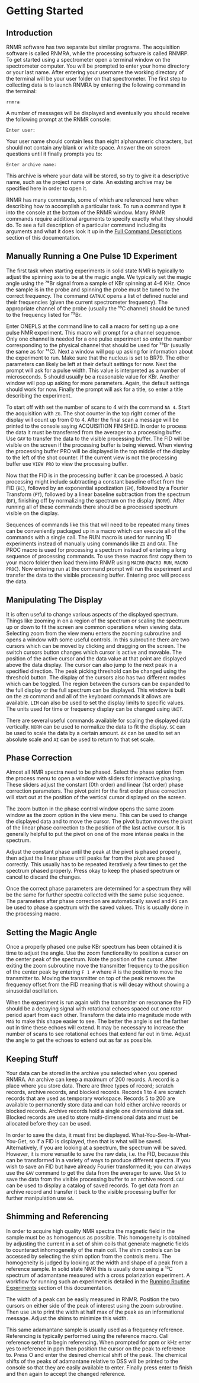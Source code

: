 # Getting Started
## Introduction
RNMR software has two separate but similar programs. The acquisition software is called RNMRA, while the processing
software is called RNMRP. To get started using a spectrometer open a terminal window on the spectrometer computer. You
will be prompted to enter your home directory or your last name. After entering your username the working directory of
the terminal will be your user folder on that spectrometer. The first step to collecting data is to launch RNMRA by
entering the following command in the terminal:  

    rnmra

A number of messages will be displayed and eventually you should receive the following prompt at the RNMR console:

    Enter user:

Your user name should contain less than eight alphanumeric characters, but should not contain any blank or white space.
Answer the on screen questions until it finally prompts you to:

    Enter archive name:

This archive is where your data will be stored, so try to give it a descriptive name, such as the project name or date.
An existing archive may be specified here in order to open it.

RNMR has many commands, some of which are referenced here when describing how to accomplish a particular task. To run a
command type it into the console at the bottom of the RNMR window. Many RNMR commands require additional arguments to
specify exactly what they should do. To see a full description of a particular command including its arguments and what
it does look it up in the [Full Command Descriptions](command/full_command.md) section of this documentation.

## Manually Running a One Pulse 1D Experiment
The first task when starting experiments in solid state NMR is typically to adjust the spinning axis to be at the magic
angle. We typically set the magic angle using the ⁷⁹Br signal from a sample of KBr spinning at 4-6 KHz. Once the sample
is in the probe and spinning the probe must be tuned to the correct frequency. The command `CATNUC` opens a list of
defined nuclei and their frequencies (given the current spectrometer frequency). The appropriate channel of the probe
(usually the ¹³C channel) should be tuned to the frequency listed for ⁷⁹Br.

Enter ONEPLS at the command line to call a macro for setting up a one pulse NMR experiment. This macro will prompt for
a channel sequence. Only one channel is needed for a one pulse experiment so enter the number corresponding to the
physical channel that should be used for ⁷⁹Br (usually the same as for ¹³C).  Next a window will pop up asking for
information about the experiment to run. Make sure that the nucleus is set to BR79. The other parameters can likely be
left at their default settings for now. Next the prompt will ask for a pulse width. This value is interpreted as a
number of microseconds. 5 should usually be a reasonable value for KBr. Another window will pop up asking for more
parameters. Again, the default settings should work for now. Finally the prompt will ask for a title, so enter a title
describing the experiment.

To start off with set the number of scans to 4 with the command `NA 4`. Start the acquisition with `ZG`. The shot
counter in the top right corner of the display will count up from 0 to 4. After the final scan a message will be printed
to the console saying ACQUISITION FINISHED. In order to process the data it must be transferred from the averager to a
processing buffer. Use `GAV` to transfer the data to the visible processing buffer. The FID will be visible on the
screen if the processing buffer is being viewed. When viewing the processing buffer PRO will be displayed in the top
middle of the display to the left of the shot counter. If the current view is not the processing buffer use `VIEW PRO`
to view the processing buffer.

Now that the FID is in the processing buffer it can be processed. A basic processing might include subtracting a
constant baseline offset from the FID (`BC`), followed by an exponential apodization (`EM`), followed by a Fourier
Transform (`FT`), followed by a linear baseline subtraction from the spectrum (`BF`), finishing off by normalizing the
spectrum on the display (`NORM`). After running all of these commands there should be a processed spectrum visible on
the display.

Sequences of commands like this that will need to be repeated many times can be conveniently packaged up in a macro
which can execute all of the commands with a single call. The RUN macro is used for running 1D experiments instead of
manually using commands like `ZG` and `GAV`. The PROC macro is used for processing a spectrum instead of entering a long
sequence of processing commands. To use these macros first copy them to your macro folder then load them into RNMR using
`MACRO` (`MACRO RUN`, `MACRO PROC`). Now entering run at the command prompt will run the experiment and transfer the
data to the visible processing buffer. Entering proc will process the data.

## Manipulating The Display
It is often useful to change various aspects of the displayed spectrum. Things like zooming in on a region of the
spectrum or scaling the spectrum up or down to fit the screen are common operations when viewing data. Selecting zoom
from the view menu enters the zooming subroutine and opens a window with some useful controls. In this subroutine there
are two cursors which can be moved by clicking and dragging on the screen. The switch cursors button changes which
cursor is active and movable. The position of the active cursor and the data value at that point are displayed above the
data display. The cursor can also jump to the next peak in a specified direction. The peak picking threshold can be
changed using the threshold button. The display of the cursors also has two different modes which can be toggled. The
region between the cursors can be expanded to the full display or the full spectrum can be displayed. This window is
built on the `ZO` command and all of the keyboard commands it allows are available. `LIM` can also be used to set the
display limits to specific values. The units used for time or frequency display can be changed using `UNIT`.

There are several useful commands available for scaling the displayed data vertically. `NORM` can be used to normalize
the data to fit the display. `SC` can be used to scale the data by a certain amount. `AK` can be used to set an absolute
scale and `AI` can be used to return to that set scale.

## Phase Correction
Almost all NMR spectra need to be phased. Select the phase option from the process menu to open a window with sliders
for interactive phasing. These sliders adjust the constant (0th order) and linear (1st order) phase correction
parameters. The pivot point for the first order phase correction will start out at the position of the vertical cursor
displayed on the screen.

The zoom button in the phase control window opens the same zoom window as the zoom option in the view menu. This can be
used to change the displayed data and to move the cursor. The pivot button moves the pivot of the linear phase
correction to the position of the last active cursor. It is generally helpful to put the pivot on one of the more
intense peaks in the spectrum.

Adjust the constant phase until the peak at the pivot is phased properly, then adjust the linear phase until peaks far
from the pivot are phased correctly. This usually has to be repeated iteratively a few times to get the spectrum phased
properly. Press okay to keep the phased spectrum or cancel to discard the changes.

Once the correct phase parameters are determined for a spectrum they will be the same for further spectra collected with
the same pulse sequence. The parameters after phase correction are automatically saved and `PS` can be used to phase
a spectrum with the saved values. This is usually done in the processing macro.

## Setting the Magic Angle
Once a properly phased one pulse KBr spectrum has been obtained it is time to adjust the angle. Use the zoom
functionality to position a cursor on the center peak of the spectrum. Note the position of the cursor. After exiting
the zoom subroutine move the transmitter frequency to the position of the center peak by entering `F 1 #` where # is the
position to move the transmitter to. Moving the transmitter on top of the peak removes the frequency offset from the FID
meaning that is will decay without showing a sinusoidal oscillation.

When the experiment is run again with the transmitter on resonance the FID should be a decaying signal with rotational
echoes spaced out one rotor period apart from each other. Transform the data into magnitude mode with `MAG` to make this
shape easier to see. The better the angle is set the farther out in time these echoes will extend. It may be necessary
to increase the number of scans to see rotational echoes that extend far out in time. Adjust the angle to get the echoes
to extend out as far as possible.

## Keeping Stuff
Your data can be stored in the archive you selected when you opened RNMRA. An archive can keep a maximum of 200 records.
A record is a place where you store data. There are three types of record; scratch records, archive records, and blocked
records. Records 1 to 4 are scratch records that are used as temporary workspace. Records 5 to 200 are available to
permanently store data and can hold either archive records or blocked records. Archive records hold a single one
dimensional data set. Blocked records are used to store multi-dimensional data and must be allocated before they can be
used.

In order to save the data, it must first be displayed. What-You-See-Is-What-You-Get, so if a FID is displayed, then that
is what will be saved. Alternatively, if you are looking at a spectrum, the spectrum will be saved. However, it is more
versatile to save the raw data, i.e. the FID, because this can be transformed in a variety of ways to produce different
spectra. If you wish to save an FID but have already Fourier transformed it; you can always use the `GAV` command to get
the data from the averager to save. Use `SA` to save the data from the visible processing buffer to an archive record.
`CAT` can be used to display a catalog of saved records. To get data from an archive record and transfer it back to the
visible processing buffer for further manipulation use `GA`.

## Shimming and Referencing
In order to acquire high quality NMR spectra the magnetic field in the sample must be as homogenous as possible. This
homogeneity is obtained by adjusting the current in a set of shim coils that generate magnetic fields to counteract
inhomogeneity of the main coil. The shim controls can be accessed by selecting the shim option from the controls menu.
The homogeneity is judged by looking at the width and shape of a peak from a reference sample. In solid state NMR this
is usually done using a ¹³C spectrum of adamantane measured with a cross polarization experiment. A workflow for running
such an experiment is detailed in the
[Running Routine Experiments](running_routine_experiments.md#invoking_an_experiment) section of this documentation.

The width of a peak can be easily measured in RNMR. Position the two cursors on either side of the peak of interest
using the zoom subroutine. Then use `LW` to print the width at half max of the peak as an informational message. Adjust
the shims to minimize this width.

This same adamantane sample is usually used as a frequency reference. Referencing is typically performed using the
reference macro. Call reference setref to begin referencing. When prompted for ppm or kHz enter yes to reference in ppm
then position the cursor on the peak to reference to. Press O and enter the desired chemical shift of the peak. The
chemical shifts of the peaks of adamantane relative to DSS will be printed to the console so that they are easily
available to enter. Finally press enter to finish and then again to accept the changed reference.
